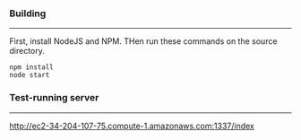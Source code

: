### Building
___
First, install NodeJS and NPM. THen run these commands on the source directory.
```
npm install
node start
```
### Test-running server
___
http://ec2-34-204-107-75.compute-1.amazonaws.com:1337/index
